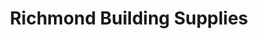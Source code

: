 ---
title: "Richmond Building Supplies"
url: /richmond/richmond-building-supplies/
shop: Eisenwaren
---